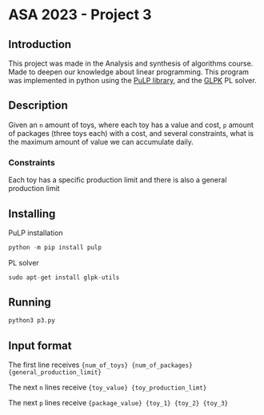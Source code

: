# ASA 2023 - Project 3

## Introduction
This project was made in the Analysis and synthesis of algorithms course. Made to deepen our knowledge about linear 
programming. This program was implemented in python using the [PuLP library](https://https://pypi.org/project/PuLP/),
and the [GLPK](https://www.gnu.org/software/glpk/) PL solver.

## Description
Given an `n` amount of toys, where each toy has a value and cost, `p` amount of packages (three toys each) with a cost,
and several constraints, what is the maximum amount of value we can accumulate daily.

### Constraints
Each toy has a specific production limit and there is also a general production limit

## Installing
PuLP installation
```s
python -m pip install pulp
```

PL solver
```s
sudo apt-get install glpk-utils
```

## Running
```s
python3 p3.py
```

## Input format
The first line receives `{num_of_toys} {num_of_packages} {general_production_limit}`

The next `n` lines receive `{toy_value} {toy_production_limt}`

The next `p` lines receive `{package_value} {toy_1} {toy_2} {toy_3}`

